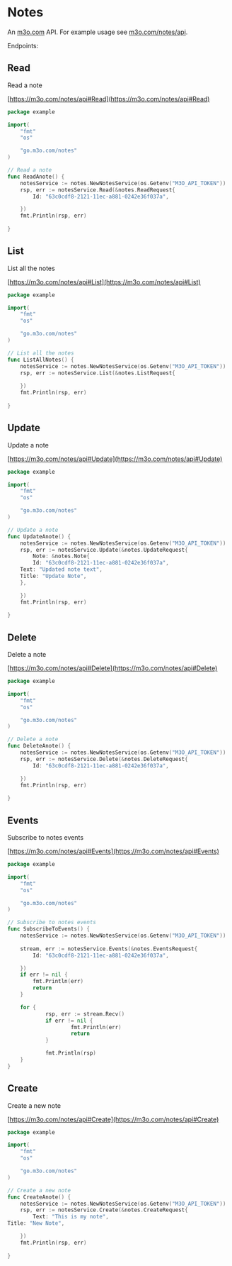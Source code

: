 # Notes

An [m3o.com](https://m3o.com) API. For example usage see [m3o.com/notes/api](https://m3o.com/notes/api).

Endpoints:

## Read

Read a note


[https://m3o.com/notes/api#Read](https://m3o.com/notes/api#Read)

```go
package example

import(
	"fmt"
	"os"

	"go.m3o.com/notes"
)

// Read a note
func ReadAnote() {
	notesService := notes.NewNotesService(os.Getenv("M3O_API_TOKEN"))
	rsp, err := notesService.Read(&notes.ReadRequest{
		Id: "63c0cdf8-2121-11ec-a881-0242e36f037a",

	})
	fmt.Println(rsp, err)
	
}
```
## List

List all the notes


[https://m3o.com/notes/api#List](https://m3o.com/notes/api#List)

```go
package example

import(
	"fmt"
	"os"

	"go.m3o.com/notes"
)

// List all the notes
func ListAllNotes() {
	notesService := notes.NewNotesService(os.Getenv("M3O_API_TOKEN"))
	rsp, err := notesService.List(&notes.ListRequest{
		
	})
	fmt.Println(rsp, err)
	
}
```
## Update

Update a note


[https://m3o.com/notes/api#Update](https://m3o.com/notes/api#Update)

```go
package example

import(
	"fmt"
	"os"

	"go.m3o.com/notes"
)

// Update a note
func UpdateAnote() {
	notesService := notes.NewNotesService(os.Getenv("M3O_API_TOKEN"))
	rsp, err := notesService.Update(&notes.UpdateRequest{
		Note: &notes.Note{
		Id: "63c0cdf8-2121-11ec-a881-0242e36f037a",
	Text: "Updated note text",
	Title: "Update Note",
	},

	})
	fmt.Println(rsp, err)
	
}
```
## Delete

Delete a note


[https://m3o.com/notes/api#Delete](https://m3o.com/notes/api#Delete)

```go
package example

import(
	"fmt"
	"os"

	"go.m3o.com/notes"
)

// Delete a note
func DeleteAnote() {
	notesService := notes.NewNotesService(os.Getenv("M3O_API_TOKEN"))
	rsp, err := notesService.Delete(&notes.DeleteRequest{
		Id: "63c0cdf8-2121-11ec-a881-0242e36f037a",

	})
	fmt.Println(rsp, err)
	
}
```
## Events

Subscribe to notes events


[https://m3o.com/notes/api#Events](https://m3o.com/notes/api#Events)

```go
package example

import(
	"fmt"
	"os"

	"go.m3o.com/notes"
)

// Subscribe to notes events
func SubscribeToEvents() {
	notesService := notes.NewNotesService(os.Getenv("M3O_API_TOKEN"))
	
	stream, err := notesService.Events(&notes.EventsRequest{
		Id: "63c0cdf8-2121-11ec-a881-0242e36f037a",

	})
	if err != nil {
		fmt.Println(err)
		return
	}

	for {
			rsp, err := stream.Recv()
			if err != nil {
					fmt.Println(err)
					return
			}

			fmt.Println(rsp)
	}
}
```
## Create

Create a new note


[https://m3o.com/notes/api#Create](https://m3o.com/notes/api#Create)

```go
package example

import(
	"fmt"
	"os"

	"go.m3o.com/notes"
)

// Create a new note
func CreateAnote() {
	notesService := notes.NewNotesService(os.Getenv("M3O_API_TOKEN"))
	rsp, err := notesService.Create(&notes.CreateRequest{
		Text: "This is my note",
Title: "New Note",

	})
	fmt.Println(rsp, err)
	
}
```
